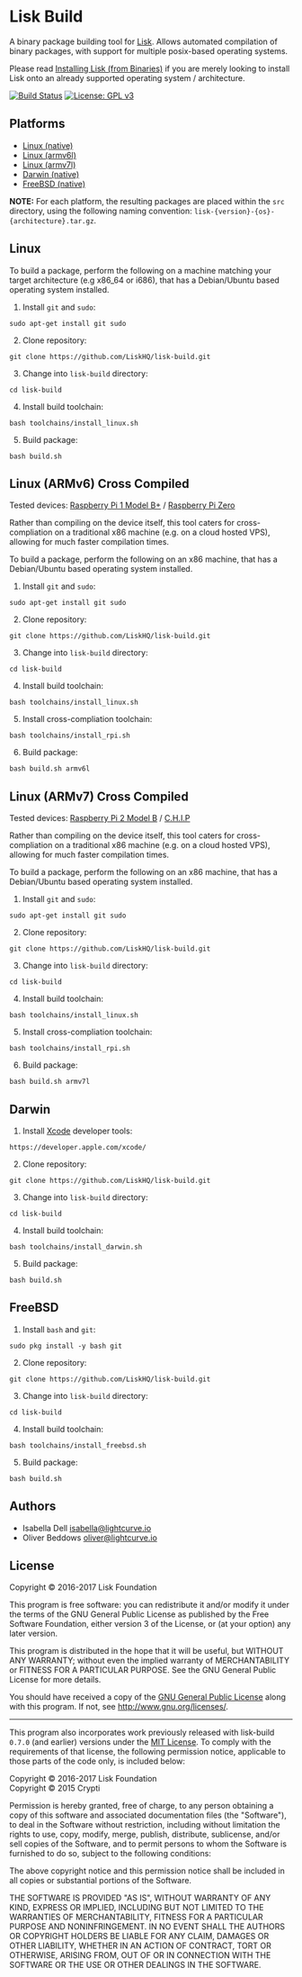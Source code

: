 # Lisk Build

A binary package building tool for [Lisk](https://lisk.io/). Allows automated compilation of binary packages, with support for multiple posix-based operating systems.

Please read [Installing Lisk (from Binaries)](https://github.com/LiskHQ/lisk-docs/blob/master/BinaryInstall.md) if you are merely looking to install Lisk onto an already supported operating system / architecture.

[![Build Status](https://travis-ci.org/LiskHQ/lisk-build.svg?branch=development)](https://travis-ci.org/LiskHQ/lisk-build)
[![License: GPL v3](https://img.shields.io/badge/License-GPL%20v3-blue.svg)](http://www.gnu.org/licenses/gpl-3.0) 

## Platforms

- [Linux (native)](#linux)
- [Linux (armv6l)](#linux-armv6-cross-compiled)
- [Linux (armv7l)](#linux-armv7-cross-compiled)
- [Darwin (native)](#darwin)
- [FreeBSD (native)](#freebsd)

**NOTE:** For each platform, the resulting packages are placed within the `src` directory, using the following naming convention: `lisk-{version}-{os}-{architecture}.tar.gz`.

## Linux

To build a package, perform the following on a machine matching your target architecture (e.g x86_64 or i686), that has a Debian/Ubuntu based operating system installed.

1. Install `git` and `sudo`:

  ```
  sudo apt-get install git sudo
  ```

2. Clone repository:

  ```
  git clone https://github.com/LiskHQ/lisk-build.git
  ```

3. Change into `lisk-build` directory:

  ```
  cd lisk-build
  ```

4. Install build toolchain:

  ```
  bash toolchains/install_linux.sh
  ```

5. Build package:

  ```
  bash build.sh
  ```

## Linux (ARMv6) Cross Compiled

Tested devices: [Raspberry Pi 1 Model B+](https://www.raspberrypi.org/products/model-b-plus/) / [Raspberry Pi Zero](https://www.raspberrypi.org/products/pi-zero/)

Rather than compiling on the device itself, this tool caters for cross-compliation on a traditional x86 machine (e.g. on a cloud hosted VPS), allowing for much faster compilation times.

To build a package, perform the following on an x86 machine, that has a Debian/Ubuntu based operating system installed.

1. Install `git` and `sudo`:

  ```
  sudo apt-get install git sudo
  ```

2. Clone repository:

  ```
  git clone https://github.com/LiskHQ/lisk-build.git
  ```

3. Change into `lisk-build` directory:

  ```
  cd lisk-build
  ```

4. Install build toolchain:

  ```
  bash toolchains/install_linux.sh
  ```

5. Install cross-compliation toolchain:

  ```
  bash toolchains/install_rpi.sh
  ```

6. Build package:

  ```
  bash build.sh armv6l
  ```

## Linux (ARMv7) Cross Compiled

Tested devices: [Raspberry Pi 2 Model B](https://www.raspberrypi.org/products/raspberry-pi-2-model-b/) / [C.H.I.P](http://getchip.com/)

Rather than compiling on the device itself, this tool caters for cross-compliation on a traditional x86 machine (e.g. on a cloud hosted VPS), allowing for much faster compilation times.

To build a package, perform the following on an x86 machine, that has a Debian/Ubuntu based operating system installed.

1. Install `git` and `sudo`:

  ```
  sudo apt-get install git sudo
  ```

2. Clone repository:

  ```
  git clone https://github.com/LiskHQ/lisk-build.git
  ```

3. Change into `lisk-build` directory:

  ```
  cd lisk-build
  ```

4. Install build toolchain:

  ```
  bash toolchains/install_linux.sh
  ```

5. Install cross-compliation toolchain:

  ```
  bash toolchains/install_rpi.sh
  ```

6. Build package:

  ```
  bash build.sh armv7l
  ```

## Darwin

1. Install [Xcode](https://developer.apple.com/xcode/) developer tools:

  ```
  https://developer.apple.com/xcode/
  ```

2. Clone repository:

  ```
  git clone https://github.com/LiskHQ/lisk-build.git
  ```

3. Change into `lisk-build` directory:

  ```
  cd lisk-build
  ```

4. Install build toolchain:

  ```
  bash toolchains/install_darwin.sh
  ```

5. Build package:

  ```
  bash build.sh
  ```

## FreeBSD

1. Install `bash` and `git`:

  ```
  sudo pkg install -y bash git
  ```

2. Clone repository:

  ```
  git clone https://github.com/LiskHQ/lisk-build.git
  ```

3. Change into `lisk-build` directory:

  ```
  cd lisk-build
  ```

4. Install build toolchain:

  ```
  bash toolchains/install_freebsd.sh
  ```

5. Build package:

  ```
  bash build.sh
  ```

## Authors

- Isabella Dell <isabella@lightcurve.io>
- Oliver Beddows <oliver@lightcurve.io>

## License

Copyright © 2016-2017 Lisk Foundation

This program is free software: you can redistribute it and/or modify it under the terms of the GNU General Public License as published by the Free Software Foundation, either version 3 of the License, or (at your option) any later version.

This program is distributed in the hope that it will be useful, but WITHOUT ANY WARRANTY; without even the implied warranty of MERCHANTABILITY or FITNESS FOR A PARTICULAR PURPOSE. See the GNU General Public License for more details.

You should have received a copy of the [GNU General Public License](https://github.com/LiskHQ/lisk-build/tree/master/LICENSE) along with this program.  If not, see <http://www.gnu.org/licenses/>.

***

This program also incorporates work previously released with lisk-build `0.7.0` (and earlier) versions under the [MIT License](https://opensource.org/licenses/MIT). To comply with the requirements of that license, the following permission notice, applicable to those parts of the code only, is included below:

Copyright © 2016-2017 Lisk Foundation  
Copyright © 2015 Crypti

Permission is hereby granted, free of charge, to any person obtaining a copy of this software and associated documentation files (the "Software"), to deal in the Software without restriction, including without limitation the rights to use, copy, modify, merge, publish, distribute, sublicense, and/or sell copies of the Software, and to permit persons to whom the Software is furnished to do so, subject to the following conditions:

The above copyright notice and this permission notice shall be included in all copies or substantial portions of the Software.

THE SOFTWARE IS PROVIDED "AS IS", WITHOUT WARRANTY OF ANY KIND, EXPRESS OR IMPLIED, INCLUDING BUT NOT LIMITED TO THE WARRANTIES OF MERCHANTABILITY, FITNESS FOR A PARTICULAR PURPOSE AND NONINFRINGEMENT. IN NO EVENT SHALL THE AUTHORS OR COPYRIGHT HOLDERS BE LIABLE FOR ANY CLAIM, DAMAGES OR OTHER LIABILITY, WHETHER IN AN ACTION OF CONTRACT, TORT OR OTHERWISE, ARISING FROM, OUT OF OR IN CONNECTION WITH THE SOFTWARE OR THE USE OR OTHER DEALINGS IN THE SOFTWARE.
